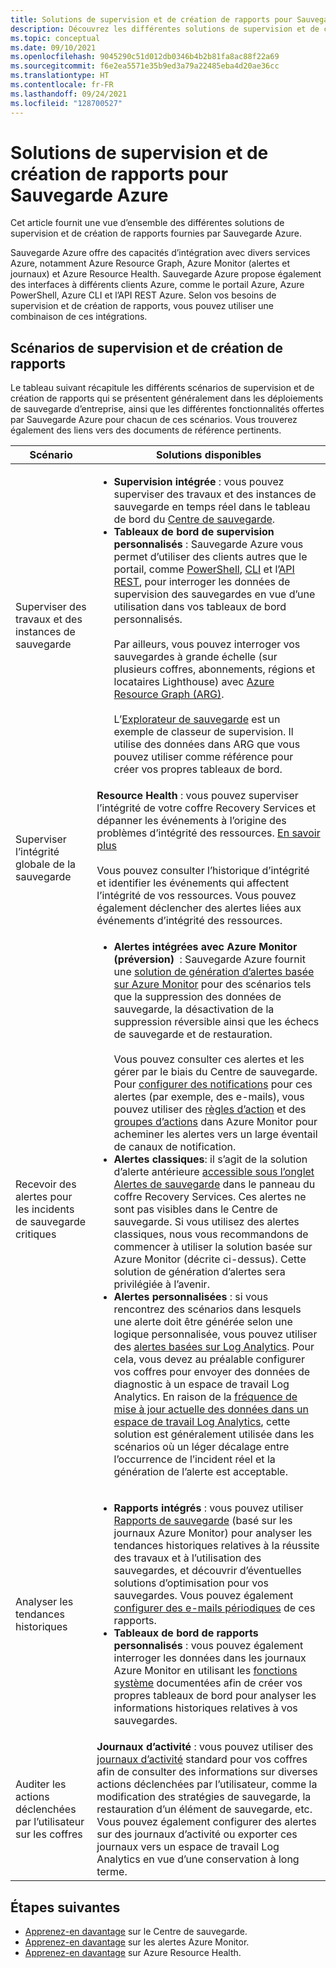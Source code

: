 ```yaml
---
title: Solutions de supervision et de création de rapports pour Sauvegarde Azure
description: Découvrez les différentes solutions de supervision et de création de rapports fournies par Sauvegarde Azure.
ms.topic: conceptual
ms.date: 09/10/2021
ms.openlocfilehash: 9045290c51d012db0346b4b2b81fa8ac88f22a69
ms.sourcegitcommit: f6e2ea5571e35b9ed3a79a22485eba4d20ae36cc
ms.translationtype: HT
ms.contentlocale: fr-FR
ms.lasthandoff: 09/24/2021
ms.locfileid: "128700527"
---
```

# <a name="monitoring-and-reporting-solutions-for-azure-backup"></a>Solutions de supervision et de création de rapports pour Sauvegarde Azure

Cet article fournit une vue d’ensemble des différentes solutions de supervision et de création de rapports fournies par Sauvegarde Azure.

Sauvegarde Azure offre des capacités d’intégration avec divers services Azure, notamment Azure Resource Graph, Azure Monitor (alertes et journaux) et Azure Resource Health. Sauvegarde Azure propose également des interfaces à différents clients Azure, comme le portail Azure, Azure PowerShell, Azure CLI et l’API REST Azure. Selon vos besoins de supervision et de création de rapports, vous pouvez utiliser une combinaison de ces intégrations.

## <a name="monitoring-and-reporting-scenarios"></a>Scénarios de supervision et de création de rapports

Le tableau suivant récapitule les différents scénarios de supervision et de création de rapports qui se présentent généralement dans les déploiements de sauvegarde d’entreprise, ainsi que les différentes fonctionnalités offertes par Sauvegarde Azure pour chacun de ces scénarios. Vous trouverez également des liens vers des documents de référence pertinents.

| Scénario | Solutions disponibles |
| --- | --- |
| Superviser des travaux et des instances de sauvegarde | <ul><li>**Supervision intégrée** : vous pouvez superviser des travaux et des instances de sauvegarde en temps réel dans le tableau de bord du [Centre de sauvegarde](/azure/backup/backup-center-overview).</li><li>**Tableaux de bord de supervision personnalisés** : Sauvegarde Azure vous permet d’utiliser des clients autres que le portail, comme [PowerShell](/azure/backup/backup-azure-vms-automation), [CLI](/azure/backup/create-manage-azure-services-using-azure-command-line-interface) et l’[API REST](/azure/backup/backup-azure-arm-userestapi-managejobs), pour interroger les données de supervision des sauvegardes en vue d’une utilisation dans vos tableaux de bord personnalisés.  <br><br>  Par ailleurs, vous pouvez interroger vos sauvegardes à grande échelle (sur plusieurs coffres, abonnements, régions et locataires Lighthouse) avec [Azure Resource Graph (ARG)](/azure/backup/query-backups-using-azure-resource-graph).    <br><br>    L’[Explorateur de sauvegarde](/azure/backup/monitor-azure-backup-with-backup-explorer) est un exemple de classeur de supervision. Il utilise des données dans ARG que vous pouvez utiliser comme référence pour créer vos propres tableaux de bord. </li></ul> |
| Superviser l’intégrité globale de la sauvegarde      |   **Resource Health** : vous pouvez superviser l’intégrité de votre coffre Recovery Services et dépanner les événements à l’origine des problèmes d’intégrité des ressources. [En savoir plus](/azure/service-health/resource-health-overview)   <br><br>   Vous pouvez consulter l’historique d’intégrité et identifier les événements qui affectent l’intégrité de vos ressources. Vous pouvez également déclencher des alertes liées aux événements d’intégrité des ressources.  |
| Recevoir des alertes pour les incidents de sauvegarde critiques     |  <ul><li>**Alertes intégrées avec Azure Monitor (préversion)**  : Sauvegarde Azure fournit une [solution de génération d’alertes basée sur Azure Monitor](/azure/backup/backup-azure-monitoring-built-in-monitor#azure-monitor-alerts-for-azure-backup-preview) pour des scénarios tels que la suppression des données de sauvegarde, la désactivation de la suppression réversible ainsi que les échecs de sauvegarde et de restauration.    <br><br>  Vous pouvez consulter ces alertes et les gérer par le biais du Centre de sauvegarde. Pour [configurer des notifications](/azure/backup/backup-azure-monitoring-built-in-monitor#configuring-notifications-for-alerts) pour ces alertes (par exemple, des e-mails), vous pouvez utiliser des [règles d’action](/azure/azure-monitor/alerts/alerts-action-rules?tabs=portal) et des [groupes d’actions](/azure/azure-monitor/alerts/action-groups) dans Azure Monitor pour acheminer les alertes vers un large éventail de canaux de notification.  </li><li>**Alertes classiques**: il s’agit de la solution d’alerte antérieure [accessible sous l’onglet Alertes de sauvegarde](/azure/backup/backup-azure-monitoring-built-in-monitor#backup-alerts-in-recovery-services-vault) dans le panneau du coffre Recovery Services. Ces alertes ne sont pas visibles dans le Centre de sauvegarde. Si vous utilisez des alertes classiques, nous vous recommandons de commencer à utiliser la solution basée sur Azure Monitor (décrite ci-dessus). Cette solution de génération d’alertes sera privilégiée à l’avenir. </li><li>**Alertes personnalisées** : si vous rencontrez des scénarios dans lesquels une alerte doit être générée selon une logique personnalisée, vous pouvez utiliser des [alertes basées sur Log Analytics](/azure/backup/backup-azure-monitoring-use-azuremonitor#create-alerts-by-using-log-analytics). Pour cela, vous devez au préalable configurer vos coffres pour envoyer des données de diagnostic à un espace de travail Log Analytics. En raison de la [fréquence de mise à jour actuelle des données dans un espace de travail Log Analytics](/azure/backup/backup-azure-monitoring-use-azuremonitor#diagnostic-data-update-frequency), cette solution est généralement utilisée dans les scénarios où un léger décalage entre l’occurrence de l’incident réel et la génération de l’alerte est acceptable. </li></ul>     |
| Analyser les tendances historiques        |     <ul><li>**Rapports intégrés** : vous pouvez utiliser [Rapports de sauvegarde](/azure/backup/configure-reports) (basé sur les journaux Azure Monitor) pour analyser les tendances historiques relatives à la réussite des travaux et à l’utilisation des sauvegardes, et découvrir d’éventuelles solutions d’optimisation pour vos sauvegardes. Vous pouvez également [configurer des e-mails périodiques](/azure/backup/backup-reports-email) de ces rapports. </li><li>**Tableaux de bord de rapports personnalisés** : vous pouvez également interroger les données dans les journaux Azure Monitor en utilisant les [fonctions système](/azure/backup/backup-reports-system-functions) documentées afin de créer vos propres tableaux de bord pour analyser les informations historiques relatives à vos sauvegardes.</li></ul>    |
| Auditer les actions déclenchées par l’utilisateur sur les coffres    |       **Journaux d’activité** : vous pouvez utiliser des [journaux d’activité](/azure/azure-monitor/essentials/activity-log) standard pour vos coffres afin de consulter des informations sur diverses actions déclenchées par l’utilisateur, comme la modification des stratégies de sauvegarde, la restauration d’un élément de sauvegarde, etc. Vous pouvez également configurer des alertes sur des journaux d’activité ou exporter ces journaux vers un espace de travail Log Analytics en vue d’une conservation à long terme.

## <a name="next-steps"></a>Étapes suivantes

- [Apprenez-en davantage](/azure/backup/backup-center-overview) sur le Centre de sauvegarde.
- [Apprenez-en davantage](/azure/backup/backup-azure-monitoring-built-in-monitor#azure-monitor-alerts-for-azure-backup-preview) sur les alertes Azure Monitor.
- [Apprenez-en davantage](/azure/service-health/resource-health-overview) sur Azure Resource Health.
